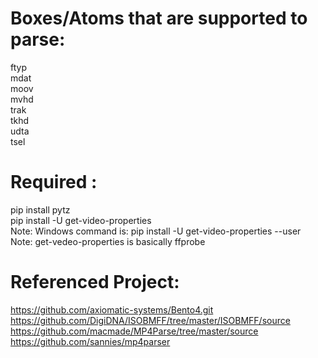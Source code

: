 # Boxes/Atoms that are supported to parse:
ftyp  
mdat  
moov  
    mvhd  
    trak  
        tkhd  
        udta  
        tsel  

# Required :  
pip install pytz  
pip install -U get-video-properties  
Note: Windows command is: pip install -U get-video-properties --user  
Note: get-vedeo-properties is basically ffprobe

# Referenced Project: 
https://github.com/axiomatic-systems/Bento4.git
https://github.com/DigiDNA/ISOBMFF/tree/master/ISOBMFF/source  
https://github.com/macmade/MP4Parse/tree/master/source  
https://github.com/sannies/mp4parser  
